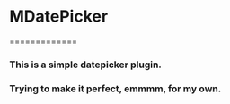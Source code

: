 # MDatePicker
=============
### This is a simple datepicker plugin.
### Trying to make it perfect, emmmm, for my own.